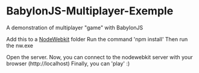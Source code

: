 # BabylonJS-Multiplayer-Exemple
A demonstration of multiplayer "game" with BabylonJS

Add this to a [NodeWebkit](http://nwjs.io/) folder
Run the command 'npm install'
Then run the nw.exe

Open the server.
Now, you can connect to the nodewebkit server with your browser (http://localhost)
Finally, you can 'play' :)
